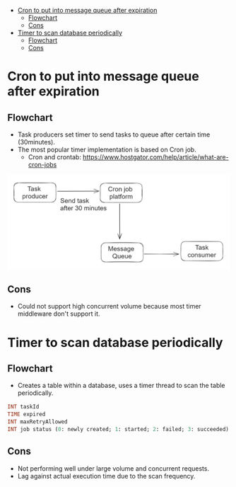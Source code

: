 - [Cron to put into message queue after expiration](#cron-to-put-into-message-queue-after-expiration)
  - [Flowchart](#flowchart)
  - [Cons](#cons)
- [Timer to scan database periodically](#timer-to-scan-database-periodically)
  - [Flowchart](#flowchart-1)
  - [Cons](#cons-1)

# Cron to put into message queue after expiration

## Flowchart
* Task producers set timer to send tasks to queue after certain time (30minutes). 
* The most popular timer implementation is based on Cron job. 
  * Cron and crontab: https://www.hostgator.com/help/article/what-are-cron-jobs

![Flowchart](../.gitbook/assets/delayQueue_cronjob.png)

## Cons
* Could not support high concurrent volume because most timer middleware don't support it. 


# Timer to scan database periodically
## Flowchart
* Creates a table within a database, uses a timer thread to scan the table periodically. 

```sql
INT taskId
TIME expired
INT maxRetryAllowed
INT job status (0: newly created; 1: started; 2: failed; 3: succeeded)
```

## Cons
* Not performing well under large volume and concurrent requests. 
* Lag against actual execution time due to the scan frequency. 
